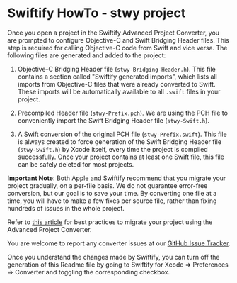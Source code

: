 #  Swiftify HowTo - stwy project

Once you open a project in the Swiftify Advanced Project Converter, you are prompted to configure Objective-C and Swift Bridging Header files.
This step is required for calling Objective-C code from Swift and vice versa.
The following files are generated and added to the project:

1. Objective-C Bridging Header file (`stwy-Bridging-Header.h`).
This file contains a section called "Swiftify generated imports", which lists all imports from Objective-C files that were already converted to Swift.
These imports will be automatically available to all `.swift` files in your project.

2. Precompiled Header file (`stwy-Prefix.pch`).
We are using the PCH file to conveniently import the Swift Bridging Header file (`stwy-Swift.h`).

3. A Swift conversion of the original PCH file (`stwy-Prefix.swift`).
This file is always created to force generation of the Swift Bridging Header file (`stwy-Swift.h`) by Xcode itself, every time the project is compiled successfully.
Once your project contains at least one Swift file, this file can be safely deleted for most projects.

**Important Note**: Both Apple and Swiftify recommend that you migrate your project gradually, on a per-file basis.
We do not guarantee error-free conversion, but our goal is to save your time.
By converting one file at a time, you will have to make a few fixes per source file,
rather than fixing hundreds of issues in the whole project.

Refer to [this article](https://medium.com/swiftify/converting-your-project-to-swift-with-swiftifys-advanced-project-converter-b9eb051ae504) for best practices to migrate your project using the Advanced Project Converter.

You are welcome to report any converter issues at our [GitHub Issue Tracker](https://github.com/Swiftify-Corp/Swiftify/issues).

Once you understand the changes made by Swiftify, you can turn off the generation of this Readme file by going to Swiftify for Xcode => Preferences => Converter and toggling the corresponding checkbox.
